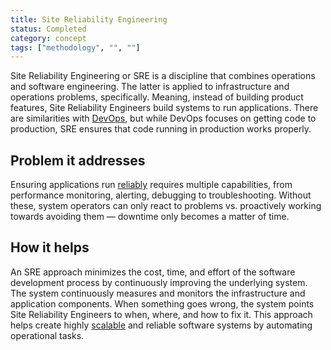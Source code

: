 ```yaml
---
title: Site Reliability Engineering
status: Completed
category: concept
tags: ["methodology", "", ""]
---
```


Site Reliability Engineering or SRE is a discipline that combines operations and software engineering. 
The latter is applied to infrastructure and operations problems, specifically. 
Meaning, instead of building product features, Site Reliability Engineers build systems to run applications. 
There are similarities with [DevOps](/devops/), but while DevOps focuses on getting code to production, 
SRE ensures that code running in production works properly.

## Problem it addresses

Ensuring applications run [reliably](/reliability/) requires multiple capabilities, 
from performance monitoring, alerting, debugging to troubleshooting. 
Without these, system operators can only react to problems vs. proactively working towards avoiding them 
— downtime only becomes a matter of time.

## How it helps

An SRE approach minimizes the cost, time, and effort of the software development process 
by continuously improving the underlying system. 
The system continuously measures and monitors the infrastructure and application components. 
When something goes wrong, the system points Site Reliability Engineers to when, where, and how to fix it. 
This approach helps create highly [scalable](/scalability/) and reliable software systems by automating operational tasks.
